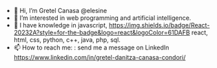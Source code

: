 - 👋 Hi, I’m Gretel Canasa @elesine 
- 👀 I’m interested in web programming and artificial intelligence.  
- 🌱 I have knowledge in javascript, https://img.shields.io/badge/React-20232A?style=for-the-badge&logo=react&logoColor=61DAFB react, html, css, python, c++, java, php, sql.
- 📫 How to reach me: : send me a message on LinkedIn https://www.linkedin.com/in/gretel-danitza-canasa-condori/

